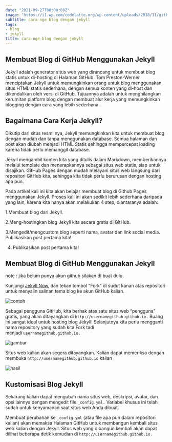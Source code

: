 ```yaml
---
date: "2021-09-27T00:00:00Z"
image: "https://i1.wp.com/codelatte.org/wp-content/uploads/2018/11/github-jekyll.png"
subtitle: cara nge blog dengan jekyll
tags:
- blog
- jekyll
title: cara nge blog dengan jekyll
---
```


## Membuat Blog di GitHub Menggunakan Jekyll 

Jekyll adalah generator situs web yang dirancang untuk membuat blog statis untuk di-hosting di Halaman GitHub. Tom Preston-Werner menciptakan Jekyll untuk memungkinkan orang untuk blog menggunakan situs HTML statis sederhana, dengan semua konten yang di-host dan dikendalikan oleh versi di GitHub. Tujuannya adalah untuk menghilangkan kerumitan platform blog dengan membuat alur kerja yang memungkinkan blogging dengan cara yang lebih sederhana.

## Bagaimana Cara Kerja Jekyll?

Dikutip dari situs resmi nya, Jekyll memungkinkan kita untuk membuat blog dengan mudah dan tanpa menggunakan database. Semua halaman dan post akan diubah menjadi HTML Statis sehingga mempercepat loading karena tidak perlu memanggil database.

Jekyll mengambil konten kita yang ditulis dalam Markdown, memberikannya melalui template dan menerapkannya sebagai situs web statis, siap untuk disajikan. GitHub Pages dengan mudah melayani situs web langsung dari repositori GitHub kita, sehingga kita tidak perlu berurusan dengan hosting apa pun.





Pada artikel kali ini kita akan belajar membuat blog di Github Pages menggunakan Jekyll. Proses kali ini akan sedikit lebih sederhana daripada yang lain, karena kita hanya akan melakukan 4 step, diantaranya adalah:

1.Membuat blog dari Jekyll.

2.Meng-hostingkan blog Jekyll kita secara gratis di GitHub.

3.Mengedit/mengcustom blog seperti nama, avatar dan link social media.
Publikasikan post pertama kita!

4. Publikasikan post pertama kita!

## Membuat Blog di GitHub Menggunakan Jekyll

note : jika belum punya akun github silakan di buat dulu.


Kunjungi [Jekyll Now](http://www.github.com/barryclark/jekyll-now), dan tekan tombol “Fork” di sudut kanan atas repositori untuk menyalin salinan tema blog ke akun GitHub kalian.

![contoh](https://i0.wp.com/cloud.netlifyusercontent.com/assets/344dbf88-fdf9-42bb-adb4-46f01eedd629/cddcf942-6cc7-4a1f-bf1b-5066b5e553ec/step1.gif)

Sebagai pengguna GitHub, kita berhak atas satu situs web “pengguna” gratis, yang akan ditayangkan di ```http://usernamegithub.github.io.``` Ruang ini sangat ideal untuk hosting blog Jekyll! Selanjutnya kita perlu mengganti nama repository yang sudah kita Fork tadi menjadi ```usernamegithub.github.io.```

![gambar](https://i1.wp.com/codelatte.org/wp-content/uploads/2018/11/Screen-Shot-2018-11-01-at-8.12.45-PM.png)

Situs web kalian akan segera ditayangkan. Kalian dapat memeriksa dengan membuka ```http://usernamegithub.github.io``` kalian

![hasil](https://i0.wp.com/codelatte.org/wp-content/uploads/2018/11/Screen-Shot-2018-11-01-at-8.15.18-PM.png)


## Kustomisasi Blog Jekyll

Sekarang kalian dapat mengubah nama situs web, deskripsi, avatar, dan opsi lainnya dengan mengedit file ```_config.yml.``` Variabel khusus ini telah sudah untuk kenyamanan saat situs web Anda dibuat.

Membuat perubahan ke ```_config.yml``` (atau file apa pun dalam repositori kalian) akan memaksa Halaman GitHub untuk membangun kembali situs web kalian dengan Jekyll. Situs web yang dibangun kembali akan dapat dilihat beberapa detik kemudian di ```http://usernamegithub.github.io.``` 



